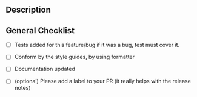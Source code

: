 ## Description

<!-- Description of changes -->

## General Checklist

- [ ] Tests added for this feature/bug
      if it was a bug, test must cover it.
- [ ] Conform by the style guides, by using formatter
- [ ] Documentation updated
- [ ] (optional) Please add a label to your PR (it really helps with the release notes)

    